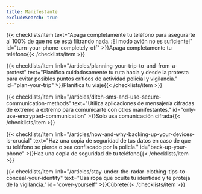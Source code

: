 ```yaml
---
title: Manifestante
excludeSearch: true
---
```

{{< checklists/item text="Apaga completamente tu teléfono para asegurarte al 100% de que no se está filtrando nada. ¡El modo avión no es suficiente!" id="turn-your-phone-completely-off" >}}Apaga completamente tu teléfono{{< /checklists/item >}}

{{< checklists/item link="/articles/planning-your-trip-to-and-from-a-protest" text="Planifica cuidadosamente tu ruta hacia y desde la protesta para evitar posibles puntos críticos de actividad policial y vigilancia." id="plan-your-trip" >}}Planifica tu viaje{{< /checklists/item >}}

{{< checklists/item link="/articles/ditch-sms-and-use-secure-communication-methods" text="Utiliza aplicaciones de mensajería cifradas de extremo a extremo para comunicarte con otros manifestantes." id="only-use-encrypted-communication" >}}Solo usa comunicación cifrada{{< /checklists/item >}}

{{< checklists/item link="/articles/how-and-why-backing-up-your-devices-is-crucial" text="Haz una copia de seguridad de tus datos en caso de que tu teléfono se pierda o sea confiscado por la policía." id="back-up-your-phone" >}}Haz una copia de seguridad de tu teléfono{{< /checklists/item >}}

{{< checklists/item link="/articles/stay-under-the-radar-clothing-tips-to-conceal-your-identity" text="Usa ropa que oculte tu identidad y te proteja de la vigilancia." id="cover-yourself" >}}Cúbrete{{< /checklists/item >}}
